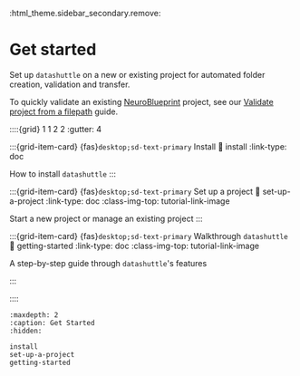 :html_theme.sidebar_secondary.remove:

# Get started

Set up `datashuttle` on a new or existing project for automated folder creation, validation and transfer.

To quickly validate an existing [NeuroBlueprint](https://neuroblueprint.neuroinformatics.dev/latest/index.html)
project, see our [Validate project from a filepath](quick-validate-project) guide.

::::{grid} 1 1 2 2
:gutter: 4

:::{grid-item-card} {fas}`desktop;sd-text-primary` Install
:link: install
:link-type: doc

How to install ``datashuttle``
:::

:::{grid-item-card} {fas}`desktop;sd-text-primary` Set up a project
:link: set-up-a-project
:link-type: doc
:class-img-top: tutorial-link-image

Start a new project or manage an existing project
:::

:::{grid-item-card} {fas}`desktop;sd-text-primary` Walkthrough ``datashuttle``
:link: getting-started
:link-type: doc
:class-img-top: tutorial-link-image

A step-by-step guide through ``datashuttle``'s features

:::

::::

```{toctree}
:maxdepth: 2
:caption: Get Started
:hidden:

install
set-up-a-project
getting-started
```

